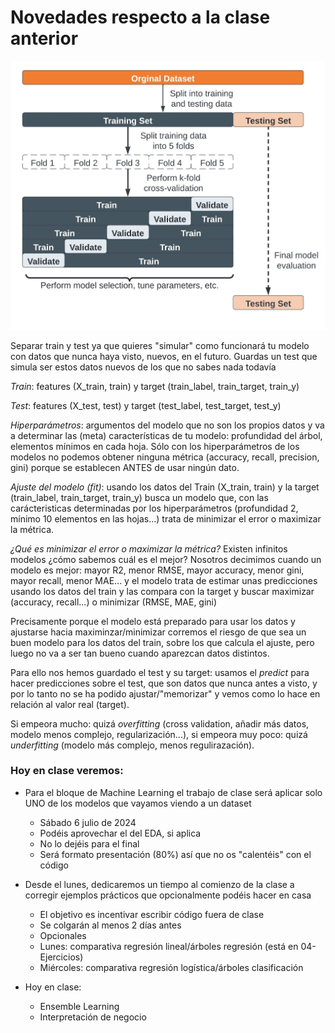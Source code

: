 # Novedades respecto a la clase anterior

  ![alt text](Blank-diagram-2-1.jpg)



  Separar train y test ya que quieres "simular" como funcionará tu modelo con datos que nunca haya visto, nuevos, en el futuro. Guardas un test que simula ser estos datos nuevos de los que no sabes nada todavía

  *Train*: features (X_train, train) y target (train_label, train_target, train_y)

  *Test*: features (X_test, test) y target (test_label, test_target, test_y)

  *Hiperparámetros*: argumentos del modelo que no son los propios datos y va a determinar las (meta) características de tu modelo: profundidad del árbol, elementos mínimos en cada hoja. Sólo con los hiperparámetros de los modelos no podemos obtener ninguna métrica (accuracy, recall, precision, gini) porque se establecen ANTES de usar ningún dato. 

  *Ajuste del modelo (fit)*: usando los datos del Train (X_train, train) y la target (train_label, train_target, train_y) busca un modelo que, con las carácteristicas determinadas por los hiperparámetros (profundidad 2, mínimo 10 elementos en las hojas...) trata de minimizar el error o maximizar la métrica. 

  *¿Qué es minimizar el error o maximizar la métrica?* Existen infinitos modelos ¿cómo sabemos cuál es el mejor? Nosotros decimimos cuando un modelo es mejor: mayor R2, menor RMSE, mayor accuracy, menor gini, mayor recall, menor MAE... y el modelo trata de estimar unas predicciones usando los datos del train y las compara con la target y buscar maximizar (accuracy, recall...) o minimizar (RMSE, MAE, gini)


  Precisamente porque el modelo está preparado para usar los datos y ajustarse hacia maximinzar/minimizar corremos el riesgo de que sea un buen modelo para los datos del train, sobre los que calcula el ajuste, pero luego no va a ser tan bueno cuando aparezcan datos distintos.

  Para ello nos hemos guardado el test y su target: usamos el *predict* para hacer predicciones sobre el test, que son datos que nunca antes a visto, y por lo tanto no se ha podido ajustar/"memorizar" y vemos como lo hace en relación al valor real (target). 


  Si empeora mucho: quizá *overfitting* (cross validation, añadir más datos, modelo menos complejo, regularización...), si empeora muy poco: quizá *underfitting* (modelo más complejo, menos regulirazación). 







### Hoy en clase veremos:

* Para el bloque de Machine Learning el trabajo de clase será aplicar solo UNO de los modelos que vayamos viendo a un dataset
  * Sábado 6 julio de 2024
  * Podéis aprovechar el del EDA, si aplica
  * No lo dejéis para el final
  * Será formato presentación (80%) así que no os "calentéis" con el código

* Desde el lunes, dedicaremos un tiempo al comienzo de la clase a corregir ejemplos prácticos que opcionalmente podéis hacer en casa
  * El objetivo  es incentivar escribir código fuera de clase
  * Se colgarán al menos 2 días antes
  * Opcionales
  * Lunes: comparativa regresión lineal/árboles regresión  (está en 04-Ejercicios)
  * Miércoles: comparativa regresión logística/árboles clasificación

* Hoy en clase: 
  * Ensemble Learning
  * Interpretación de negocio
